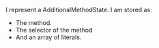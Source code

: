 I represent a AdditionalMethodState. 
I am stored as:

- The method.
- The selector of the method
- And an array of literals.